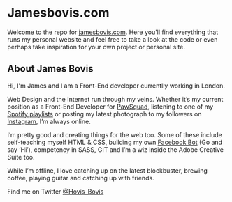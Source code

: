 # Jamesbovis.com
Welcome to the repo for [jamesbovis.com](http://jamesbovis.com). Here you'll find everything that runs my personal website and feel free to take a look at the code or even perhaps take inspiration for your own project or personal site.

## About James Bovis
Hi, I'm James and I am a Front-End developer currentlly working in London.

Web Design and the Internet run through my veins. Whether it’s my current position as a Front-End Developer for [PawSquad](http://pawsquad.com), listening to one of my [Spotify playlists](https://open.spotify.com/user/1178661039/playlist/3HzMbBUyI0XqA1rM8magu5) or posting my latest photograph to my followers on [Instagram](https://www.instagram.com/fenderjim/), I’m always online.

I’m pretty good and creating things for the web too. Some of these include self-teaching myself HTML & CSS, building my own [Facebook Bot](http://dadbot.xyz) (Go and say ‘Hi’), competency in SASS, GIT and I’m a wiz inside the Adobe Creative Suite too.

While I’m offline, I love catching up on the latest blockbuster, brewing coffee, playing guitar and catching up with friends.

Find me on Twitter [@Hovis_Bovis](https://twitter.com/Hovis_Bovis)
